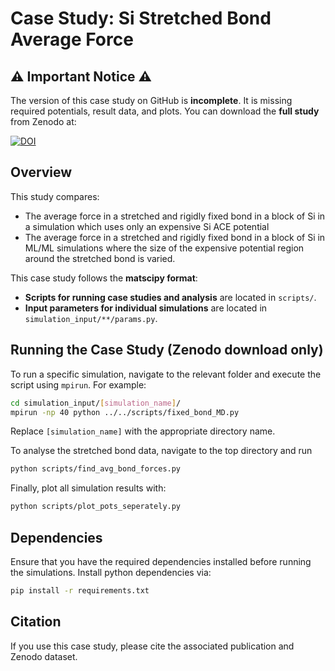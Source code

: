 # Case Study: Si Stretched Bond Average Force

## ⚠️ Important Notice ⚠️
The version of this case study on GitHub is **incomplete**. It is missing required potentials, result data, and plots. You can download the **full study** from Zenodo at:

[![DOI](https://zenodo.org/badge/DOI/10.5281/zenodo.14920348.svg)](https://doi.org/10.5281/zenodo.14920348)

## Overview
This study compares:
-  The average force in a stretched and rigidly fixed bond in a block of Si in a simulation which uses only an expensive Si ACE potential
-  The average force in a stretched and rigidly fixed bond in a block of Si in ML/ML simulations where the size of the expensive potential region around the stretched bond is varied.

This case study follows the **matscipy format**:
- **Scripts for running case studies and analysis** are located in `scripts/`.
- **Input parameters for individual simulations** are located in `simulation_input/**/params.py`.

## Running the Case Study (**Zenodo download only**)
To run a specific simulation, navigate to the relevant folder and execute the script using `mpirun`. For example:

```bash
cd simulation_input/[simulation_name]/
mpirun -np 40 python ../../scripts/fixed_bond_MD.py
```

Replace `[simulation_name]` with the appropriate directory name.

To analyse the stretched bond data, navigate to the top directory and run
```bash
python scripts/find_avg_bond_forces.py
```
Finally, plot all simulation results with:
```bash
python scripts/plot_pots_seperately.py
```

## Dependencies
Ensure that you have the required dependencies installed before running the simulations. Install python dependencies via:

```bash
pip install -r requirements.txt
```

## Citation
If you use this case study, please cite the associated publication and Zenodo dataset.
